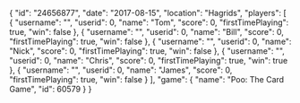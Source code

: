 {
  "id": "24656877",
  "date": "2017-08-15",
  "location": "Hagrids",
  "players": [
    {
      "username": "",
      "userid": 0,
      "name": "Tom",
      "score": 0,
      "firstTimePlaying": true,
      "win": false
    },
    {
      "username": "",
      "userid": 0,
      "name": "Bill",
      "score": 0,
      "firstTimePlaying": true,
      "win": false
    },
    {
      "username": "",
      "userid": 0,
      "name": "Nick",
      "score": 0,
      "firstTimePlaying": true,
      "win": false
    },
    {
      "username": "",
      "userid": 0,
      "name": "Chris",
      "score": 0,
      "firstTimePlaying": true,
      "win": true
    },
    {
      "username": "",
      "userid": 0,
      "name": "James",
      "score": 0,
      "firstTimePlaying": true,
      "win": false
    }
  ],
  "game": {
    "name": "Poo: The Card Game",
    "id": 60579
  }
}
